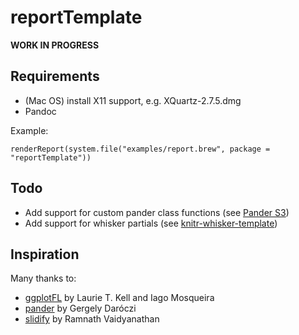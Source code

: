 reportTemplate
==============

**WORK IN PROGRESS**

## Requirements

- (Mac OS) install X11 support, e.g. XQuartz-2.7.5.dmg
- Pandoc

Example:

    renderReport(system.file("examples/report.brew", package = "reportTemplate"))
    
## Todo

- Add support for custom pander class functions (see [Pander S3](https://github.com/Rapporter/pander/blob/master/R/S3.R))
- Add support for whisker partials (see [knitr-whisker-template](https://bitbucket.org/reinholdsson/knitr-whisker-template/src))

## Inspiration

Many thanks to:

- [ggplotFL](https://github.com/flr/ggplotFL) by Laurie T. Kell and Iago Mosqueira
- [pander](https://github.com/Rapporter/pander) by Gergely Daróczi
- [slidify](https://github.com/ramnathv/slidify) by Ramnath Vaidyanathan
